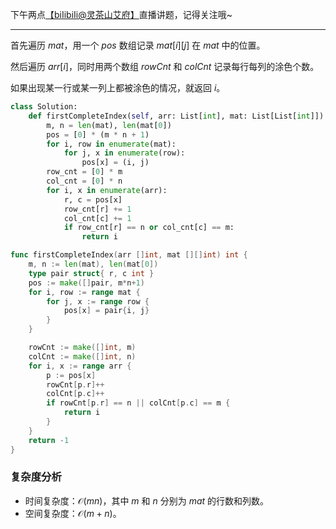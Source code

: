 下午两点[【biIibiIi@灵茶山艾府】](https://space.bilibili.com/206214)直播讲题，记得关注哦~

---

首先遍历 $\textit{mat}$，用一个 $\textit{pos}$ 数组记录 $\textit{mat}[i][j]$ 在 $\textit{mat}$ 中的位置。

然后遍历 $\textit{arr}[i]$，同时用两个数组 $\textit{rowCnt}$ 和 $\textit{colCnt}$ 记录每行每列的涂色个数。

如果出现某一行或某一列上都被涂色的情况，就返回 $i$。

```py [sol1-Python3]
class Solution:
    def firstCompleteIndex(self, arr: List[int], mat: List[List[int]]) -> int:
        m, n = len(mat), len(mat[0])
        pos = [0] * (m * n + 1)
        for i, row in enumerate(mat):
            for j, x in enumerate(row):
                pos[x] = (i, j)
        row_cnt = [0] * m
        col_cnt = [0] * n
        for i, x in enumerate(arr):
            r, c = pos[x]
            row_cnt[r] += 1
            col_cnt[c] += 1
            if row_cnt[r] == n or col_cnt[c] == m:
                return i
```

```go [sol1-Go]
func firstCompleteIndex(arr []int, mat [][]int) int {
	m, n := len(mat), len(mat[0])
	type pair struct{ r, c int }
	pos := make([]pair, m*n+1)
	for i, row := range mat {
		for j, x := range row {
			pos[x] = pair{i, j}
		}
	}

	rowCnt := make([]int, m)
	colCnt := make([]int, n)
	for i, x := range arr {
		p := pos[x]
		rowCnt[p.r]++
		colCnt[p.c]++
		if rowCnt[p.r] == n || colCnt[p.c] == m {
			return i
		}
	}
	return -1
}
```

### 复杂度分析

- 时间复杂度：$\mathcal{O}(mn)$，其中 $m$ 和 $n$ 分别为 $\textit{mat}$ 的行数和列数。
- 空间复杂度：$\mathcal{O}(m+n)$。
